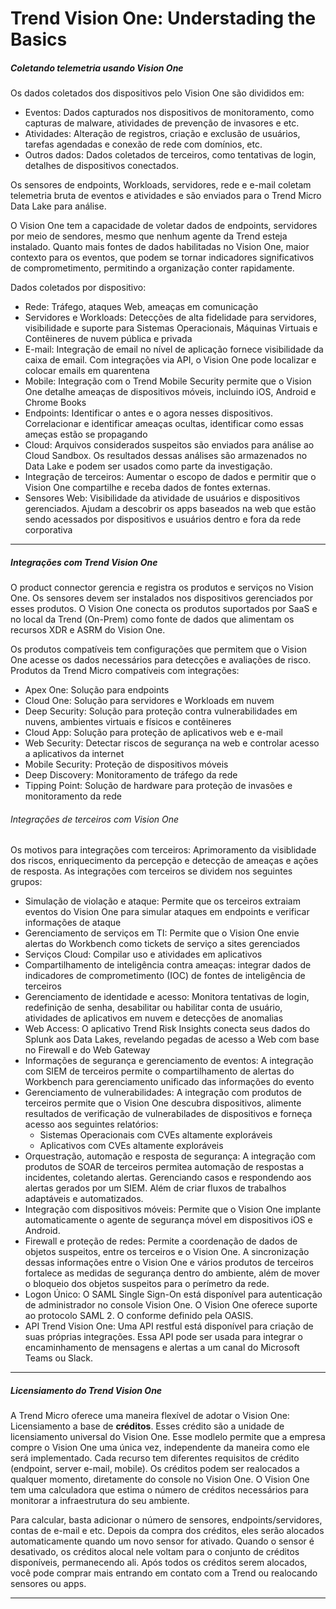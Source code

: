 # Trend Vision One: Understading the Basics

##### Coletando telemetria usando Vision One

Os dados coletados dos dispositivos pelo Vision One são divididos em:

- Eventos: Dados capturados nos dispositivos de monitoramento, como capturas de malware, atividades de prevenção de invasores e etc.
- Atividades: Alteração de registros, criação e exclusão de usuários, tarefas agendadas e conexão de rede com domínios, etc.
- Outros dados: Dados coletados de terceiros, como tentativas de login, detalhes de dispositivos conectados.

Os sensores de endpoints, Workloads, servidores, rede e e-mail coletam telemetria bruta de eventos e atividades e são enviados para o Trend Micro Data Lake para análise.

O Vision One tem a capacidade de voletar dados de endpoints, servidores por meio de sendores, mesmo que nenhum agente da Trend esteja instalado. Quanto mais fontes de dados habilitadas no Vision One, maior contexto para os eventos, que podem se tornar indicadores significativos de comprometimento, permitindo a organização conter rapidamente.

Dados coletados por dispositivo:

- Rede: Tráfego, ataques Web, ameaças em comunicação
- Servidores e Workloads: Detecções de alta fidelidade para servidores, visibilidade e suporte para Sistemas Operacionais, Máquinas Virtuais e Contêineres de nuvem pública e privada
- E-mail: Integração de email no nível de aplicação fornece visibilidade da caixa de email. Com integrações via API, o Vision One pode localizar e colocar emails em quarentena
- Mobile: Integração com o Trend Mobile Security permite que o Vision One detalhe ameaças de dispositivos móveis, incluindo iOS, Android e Chrome Books
- Endpoints: Identificar o antes e o agora nesses dispositivos. Correlacionar e identificar ameaças ocultas, identificar como essas ameças estão se propagando
- Cloud: Arquivos considerados suspeitos são enviados para análise ao Cloud Sandbox. Os resultados dessas análises são armazenados no Data Lake e podem ser usados como parte da investigação.
- Integração de terceiros: Aumentar o escopo de dados e permitir que o Vision One compartilhe e receba dados de fontes externas.
- Sensores Web: Visibilidade da atividade de usuários e dispositivos gerenciados. Ajudam a descobrir os apps baseados na web que estão sendo acessados por dispositivos e usuários dentro e fora da rede corporativa

---

##### Integrações com Trend Vision One

O product connector gerencia e registra os produtos e serviços no Vision One. Os sensores devem ser instalados nos dispositivos gerenciados por esses produtos. O Vision One conecta os produtos suportados por SaaS e no local da Trend (On-Prem) como fonte de dados que alimentam os recursos XDR e ASRM do Vision One.

Os produtos compatíveis tem configurações que permitem que o Vision One acesse os dados necessários para detecções e avaliações de risco. Produtos da Trend Micro compatíveis com integrações:

- Apex One: Solução para endpoints
- Cloud One: Solução para servidores e Workloads em nuvem
- Deep Security: Solução para proteção contra vulnerabilidades em nuvens, ambientes virtuais e físicos e contêineres
- Cloud App: Solução para proteção de aplicativos web e e-mail
- Web Security: Detectar riscos de segurança na web e controlar acesso a aplicativos da internet
- Mobile Security: Proteção de dispositivos móveis
- Deep Discovery: Monitoramento de tráfego da rede
- Tipping Point: Solução de hardware para proteção de invasões e monitoramento da rede

###### Integrações de terceiros com Vision One

Os motivos para integrações com terceiros: Aprimoramento da visiblidade dos riscos, enriquecimento da percepção e detecção de ameaças e ações de resposta. As integrações com terceiros se dividem nos seguintes grupos:

- Simulação de violação e ataque: Permite que os terceiros extraiam eventos do Vision One para simular ataques em endpoints e verificar informações de ataque
- Gerenciamento de serviços em TI: Permite que o Vision One envie alertas do Workbench como tickets de serviço a sites gerenciados
- Serviços Cloud: Compilar uso e atividades em aplicativos
- Compartilhamento de inteligência contra ameaças: integrar dados de indicadores de comprometimento (IOC) de fontes de inteligência de terceiros
- Gerenciamento de identidade e acesso: Monitora tentativas de login, redefinição de senha, desabilitar ou habilitar conta de usuário, atividades de aplicativos em nuvem e detecções de anomalias
- Web Access: O aplicativo Trend Risk Insights conecta seus dados do Splunk aos Data Lakes, revelando pegadas de acesso a Web com base no Firewall e do Web Gateway
- Informações de segurança e gerenciamento de eventos: A integração com SIEM de terceiros permite o compartilhamento de alertas do Workbench para gerenciamento unificado das informações do evento
- Gerenciamento de vulnerabilidades: A integração com produtos de terceiros permite que o Vision One descubra dispositivos, alimente resultados de verificação de vulnerabilades de dispositivos e forneça acesso aos seguintes relatórios:
  - Sistemas Operacionais com CVEs altamente exploráveis
  - Aplicativos com CVEs altamente exploráveis
- Orquestração, automação e resposta de segurança: A integração com produtos de SOAR de terceiros permitea automação de respostas a incidentes, coletando alertas. Gerenciando casos e respondendo aos alertas gerados por um SIEM. Além de criar fluxos de trabalhos adaptáveis e automatizados.
- Integração com dispositivos móveis: Permite que o Vision One implante automaticamente o agente de segurança móvel em dispositivos iOS e Android.
- Firewall e proteção de redes: Permite a coordenação de dados de objetos suspeitos, entre os terceiros e o Vision One. A sincronização dessas informações entre o Vision One e vários produtos de terceiros fortalece as medidas de segurança dentro do ambiente, além de mover o bloqueio dos objetos suspeitos para o perímetro da rede.
- Logon Único: O SAML Single Sign-On está disponível para autenticação de administrador no console Vision One. O Vision One oferece suporte ao protocolo SAML 2. O conforme definido pela OASIS.
- API Trend Vision One: Uma API restful está disponível para criação de suas próprias integrações. Essa API pode ser usada para integrar o encaminhamento de mensagens e alertas a um canal do Microsoft Teams ou Slack.

---

##### Licensiamento do Trend Vision One

A Trend Micro oferece uma maneira flexível de adotar o Vision One: Licensiamento a base de **créditos**. Esses crédito são a unidade de licensiamento universal do Vision One. Esse modlelo permite que a empresa compre o Vision One uma única vez, independente da maneira como ele será implementado. Cada recurso tem diferentes requisitos de crédito (endpoint, server e-mail, mobile). Os créditos podem ser realocados a qualquer momento, diretamente do console no Vision One. O Vision One tem uma calculadora que estima o número de créditos necessários para monitorar a infraestrutura do seu ambiente.

Para calcular, basta adicionar o número de sensores, endpoints/servidores, contas de e-mail e etc. Depois da compra dos créditos, eles serão alocados automaticamente quando um novo sensor for ativado. Quando o sensor é desativado, os créditos alocal nele voltam para o conjunto de créditos disponíveis, permanecendo ali. Após todos os créditos serem alocados, você pode comprar mais entrando em contato com a Trend ou realocando sensores ou apps.

---
